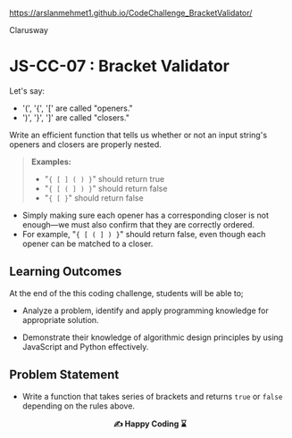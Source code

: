 https://arslanmehmet1.github.io/CodeChallenge_BracketValidator/

<p>Clarusway<img align="right"
  src="https://secure.meetupstatic.com/photos/event/3/1/b/9/600_488352729.jpeg"  width="15px"></p>

# JS-CC-07 : Bracket Validator

Let's say:

- '(', '{', '[' are called "openers."
- ')', '}', ']' are called "closers."

Write an efficient function that tells us whether or not an input string's openers and closers are properly nested.

> **Examples:**
>
> - "`{ [ ] ( ) }`" should return true
> - "`{ [ ( ] ) }`" should return false
> - "`{ [ }`" should return false

- Simply making sure each opener has a corresponding closer is not enough—we must also confirm that they are correctly ordered.
- For example, "`{ [ ( ] ) }`" should return false, even though each opener can be matched to a closer.

## Learning Outcomes

At the end of the this coding challenge, students will be able to;

- Analyze a problem, identify and apply programming knowledge for appropriate solution.

- Demonstrate their knowledge of algorithmic design principles by using JavaScript and Python effectively.

## Problem Statement

- Write a function that takes series of brackets and returns `true` or `false` depending on the rules above.

**<p align="center">&#9997; Happy Coding ⌛ </p>**
